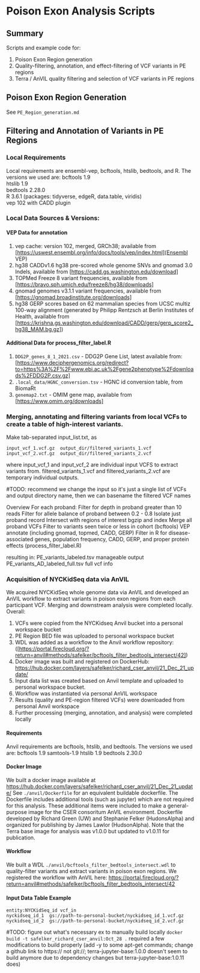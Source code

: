 # Poison Exon Analysis Scripts

## Summary
Scripts and example code for:
1. Poison Exon Region generation
2. Quality-filtering, annotation, and effect-filtering of VCF variants in PE regions
3. Terra / AnVIL quality filtering and selection of VCF variants in PE regions

## Poison Exon Region Generation
See `PE_Region_generation.md`

## Filtering and Annotation of Variants in PE Regions

### Local Requirements
Local requirements are ensembl-vep, bcftools, htslib, bedtools, and R. The versions we used are:
bcftools 1.9  
htslib 1.9  
bedtools 2.28.0  
R 3.6.1 (packages: tidyverse, edgeR, data.table, viridis)  
vep 102 with CADD plugin  

### Local Data Sources & Versions:
#### VEP Data for annotation
1. vep cache: version 102, merged, GRCh38; available from [https://uswest.ensembl.org/info/docs/tools/vep/index.html](Ensembl VEP)
2. hg38 CADDv1.6 hg38 pre-scored whole genome SNVs and gnomad 3.0 Indels, available from [https://cadd.gs.washington.edu/download]
3. TOPMed Freeze 8 variant frequencies, available from [https://bravo.sph.umich.edu/freeze8/hg38/downloads]
4. gnomad genomes v3.1.1 variant frequencies, available from [https://gnomad.broadinstitute.org/downloads]
5. hg38 GERP scores based on 62 mammalian species from UCSC multiz 100-way alignment (generated by Philipp Rentzsch at Berlin Institutes of Health, available from [https://krishna.gs.washington.edu/download/CADD/gerp/gerp_score2_hg38_MAM.bg.gz])

#### Additional Data for process_filter_label.R
1. `DDG2P_genes_8_1_2021.csv` - DDG2P Gene List, latest available from: [https://www.deciphergenomics.org/redirect?to=https%3A%2F%2Fwww.ebi.ac.uk%2Fgene2phenotype%2Fdownloads%2FDDG2P.csv.gz]
2. `.local_data/HGNC_conversion.tsv` - HGNC id conversion table, from BiomaRt
3. `genemap2.txt` - OMIM gene map, available from [https://www.omim.org/downloads]


### Merging, annotating and filtering variants from local VCFs to create a table of high-interest variants.
Make tab-separated input_list.txt, as
```
input_vcf_1.vcf.gz  output_dir/filtered_variants_1.vcf
input_vcf_2.vcf.gz  output_dir/filtered_variants_2.vcf
```
where input_vcf_1 and input_vcf_2 are individual input VCFS to extract variants from.
filtered_variants_1.vcf and filtered_variants_2.vcf are temporary individual outputs.


#TODO: recommend we change the input so it's just a single list of VCFs and output directory name, then we can basename the filtered VCF names

Overview
For each proband:
   Filter for depth in proband greater than 10 reads
   Filter for allele balance of proband between 0.2 - 0.8
   Isolate just proband record
   Intersect with regions of interest
   bgzip and index
Merge all proband VCFs
Filter to variants seen twice or less in cohort (bcftools)
VEP annotate (including gnomad, topmed, CADD, GERP)
Filter in R for disease-associated genes, population frequency, CADD, GERP, and proper protein effects (process_filter_label.R)

resulting in:
PE_variants_labeled.tsv manageable output
PE_variants_AD_labeled_full.tsv full vcf info


### Acquisition of NYCKidSeq data via AnVIL
We acquired NYCKidSeq whole genome data via AnVIL and developed an AnVIL workflow to extract variants in poison exon regions from each participant VCF.
Merging and downstream analysis were completed locally. Overall:

1. VCFs were copied from the NYCKidseq Anvil bucket into a personal workspace bucket
2. PE Region BED file was uploaded to personal workspace bucket
3. WDL was added as a workflow to the Anvil workflow repository: ([https://portal.firecloud.org/?return=anvil#methods/safelker/bcftools_filter_bedtools_intersect/42])
4. Docker image was built and registered on DockerHub: https://hub.docker.com/layers/safelker/richard_cser_anvil/21_Dec_21_update/
5. Input data list was created based on Anvil template and uploaded to personal workspace bucket.
6. Workflow was instantiated via personal AnVIL workspace
7. Results (quality and PE-region filtered VCFs) were downloaded from personal Anvil workspace
8. Further processing (merging, annotation, and analysis) were completed locally


#### Requirements
Anvil requirements are bcftools, htslib, and bedtools. The versions we used are:
bcftools 1.9
samtools-1.9
htslib 1.9
bedtools 2.30.0

#### Docker Image
We built a docker image available at
https://hub.docker.com/layers/safelker/richard_cser_anvil/21_Dec_21_update/
See `./anvil/Dockerfile` for an equivalent buildable dockerfile.
The Dockerfile includes additional tools (such as jupyter) which are
not required for this analysis. These additional items were included to make a general-purpose image for the CSER consoritum AnVIL environment.
Dockerfile developed by Richard Green (UW) and Stephanie Felker (HudonsAlpha) and organized for publishing by James Lawlor (HudsonAlpha).
Note that the Terra base image for analysis was v1.0.0 but updated to v1.0.11 for publication.

#### Workflow
We built a WDL `./anvil/bcftools_filter_bedtools_intersect.wdl` to quality-filter variants and extract variants in poison exon regions.
We registered the workflow with AnVIL here: https://portal.firecloud.org/?return=anvil#methods/safelker/bcftools_filter_bedtools_intersect/42

#### Input Data Table Example
```
entity:NYCKidSeq_id	vcf_in
nyckidseq_id_1  gs://path-to-personal-bucket/nyckidseq_id_1.vcf.gz
nyckidseq_id_2  gs://path-to-personal-bucket/nyckidseq_id_2.vcf.gz
```

#TODO: figure out what's necessary
ex to manually build locally `docker build -t safelker_richard_cser_anvil:Oct_28 .` required a few modifications to build properly (add -y to some apt-get commands; change a github link to https:// not git://; terra-jupyter-base:1.0.0 doesn't seem to build anymore due to dependency changes but terra-jupyter-base:1.0.11 does)
